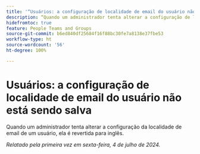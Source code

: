 ```yaml
---
title: '“Usuários: a configuração de localidade de email do usuário não está sendo salva”'
description: “Quando um administrador tenta alterar a configuração de localidade do email para um usuário, ela é revertida para inglês.”
hidefromtoc: true
feature: People Teams and Groups
source-git-commit: b6ed840df25684f16f88bc30fe7a8138e37fbe53
workflow-type: ht
source-wordcount: '56'
ht-degree: 100%

---
```



# Usuários: a configuração de localidade de email do usuário não está sendo salva

Quando um administrador tenta alterar a configuração da localidade de email de um usuário, ela é revertida para inglês.

_Relatado pela primeira vez em sexta-feira, 4 de julho de 2024._
